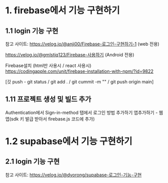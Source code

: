 # 1. firebase에서 기능 구현하기
## 1.1 login 기능 구현
참고 사이트: 
https://velog.io/@anji00/Firebase-로그인-구현하기-1 (web 전용)

https://velog.io/@gmlstjq123/Firebase-사용하기 (Android 전용)

Firebase설치 (html만 사용시 / react 사용시)
https://codingapple.com/unit/firebase-installation-with-npm/?id=9822

[깃 push - git status / git add . / git cummit -m "" / git push origin main]

## 1.11 프로젝트 생성 및 빌드 추가
Authentication에서 Sign-in-method 탭에서
로그인 방법 추가하기
앱추가하기 - 웹 앱(sdk 키 발급 받아서 firebase.js 코드에 추가)


# 1.2 supabase에서 기능 구현하기
## 2.1 login 기능 구현
참고 사이트: 
https://velog.io/@dyorong/supabase-로그인-기능-구현
